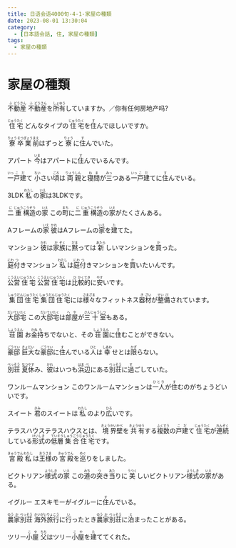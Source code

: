 ```yaml
---
title: 日语会语4000句-4-1-家屋の種類
date: 2023-08-01 13:30:04
category:
  - [日本語会話, 住, 家屋の種類]
tags:
  - 家屋の種類 
---
```


# 家屋の種類

<ruby>不<rt>ふ</rt>動<rt>どう</rt>産<rt>さん</rt></ruby>
<ruby>不<rt>ふ</rt>動<rt>どう</rt>産<rt>さん</rt>を<rt></rt>所<rt>しょ</rt>有<rt>ゆう</rt>していますか。／你有任何房地产吗?</ruby>

<!-- more -->

<ruby>住<rt>じゅう</rt>宅<rt>たく</rt></ruby>
<ruby>どんなタイプの<rt></rt>住<rt>じゅう</rt>宅<rt>たく</rt>を<rt></rt>住<rt>す</rt>んでほしいですか。</ruby>

<ruby>寮<rt>りょう</rt></ruby>
<ruby>卒<rt>そつ</rt>業<rt>ぎょう</rt>前<rt>まえ</rt>はずっと<rt></rt>寮<rt>りょう</rt>に<rt></rt>住<rt>す</rt>んでいた。</ruby>

<ruby>アパート</ruby>
<ruby>今<rt>いま</rt>はアパートに<rt></rt>住<rt>す</rt>んでいるんです。</ruby>

<ruby>一<rt>いっ</rt>戸<rt>こ</rt>建<rt>だ</rt>て</ruby>
<ruby>小<rt>ちい</rt>さい<rt></rt>頃<rt>ごろ</rt>は<rt></rt>両<rt>りょう</rt>親<rt>しん</rt>と<rt></rt>寝<rt>ね</rt>間<rt>ま</rt>が<rt></rt>三<rt>みっ</rt>つある<rt></rt>一<rt>いっ</rt>戸<rt>こ</rt>建<rt>だ</rt>てに<rt></rt>住<rt>す</rt>んでいる。</ruby>

<ruby>3LDK</ruby>
<ruby>私<rt>わたし</rt>の<rt></rt>家<rt>いえ</rt>は3LDKです。</ruby>

<ruby>二<rt>に</rt>重<rt>じゅう</rt>構<rt>こう</rt>造<rt>ぞう</rt>の<rt></rt>家<rt>いえ</rt></ruby>
<ruby>この<rt></rt>町<rt>まち</rt>に<rt></rt>二<rt>に</rt>重<rt>じゅう</rt>構<rt>こう</rt>造<rt>ぞう</rt>の<rt></rt>家<rt>いえ</rt>がたくさんある。</ruby>

<ruby>Aフレームの<rt></rt>家<rt>いえ</rt></ruby>
<ruby>彼<rt>かれ</rt>はAフレームの<rt></rt>家<rt>いえ</rt>を<rt></rt>建<rt>た</rt>てた。</ruby>

<ruby>マンション</ruby>
<ruby>彼<rt>かれ</rt>は<rt></rt>家<rt>か</rt>族<rt>ぞく</rt>に<rt></rt>黙<rt>だま</rt>っては<rt></rt>新<rt>あたら</rt>しいマンションを<rt></rt>買<rt>か</rt>った。</ruby>

<ruby>庭<rt>にわ</rt>付<rt>つ</rt>きマンション</ruby>
<ruby>私<rt>わたし</rt>は<rt></rt>庭<rt>にわ</rt>付<rt>つ</rt>きマンションを<rt></rt>買<rt>か</rt>いたいんです。</ruby>

<ruby>公<rt>こう</rt>営<rt>えい</rt>住<rt>じゅう</rt>宅<rt>たく</rt></ruby>
<ruby>公<rt>こう</rt>営<rt>えい</rt>住<rt>じゅう</rt>宅<rt>たく</rt>は<rt></rt>比<rt>ひ</rt>較<rt>かく</rt>的<rt>てき</rt>に<rt></rt>安<rt>やす</rt>いです。</ruby>

<ruby>集<rt>しゅう</rt>団<rt>だん</rt>住<rt>じゅう</rt>宅<rt>たく</rt></ruby>
<ruby>集<rt>しゅう</rt>団<rt>だん</rt>住<rt>じゅう</rt>宅<rt>たく</rt>には<rt></rt>様々<rt>さまざま</rt>なフィットネス<rt></rt>器<rt>き</rt>材<rt>ざい</rt>が<rt></rt>整<rt>せい</rt>備<rt>び</rt>されています。</ruby>

<ruby>大<rt>だい</rt>邸<rt>てい</rt>宅<rt>たく</rt></ruby>
<ruby>この<rt></rt>大<rt>だい</rt>邸<rt>てい</rt>宅<rt>たく</rt>は<rt></rt>部<rt>へ</rt>屋<rt>や</rt>が<rt></rt>三<rt>さん</rt>十<rt>じゅう</rt>室<rt>しつ</rt>もある。</ruby>

<ruby>荘<rt>しょう</rt>園<rt>えん</rt></ruby>
<ruby>お<rt></rt>金<rt>かね</rt>持<rt>も</rt>ちでないと、その<rt></rt>荘<rt>しょう</rt>園<rt>えん</rt>に<rt></rt>住<rt>す</rt>むことができない。</ruby>

<ruby>豪<rt>ごう</rt>邸<rt>てい</rt></ruby>
<ruby>巨<rt>きょ</rt>大<rt>だい</rt>な<rt></rt>豪<rt>ごう</rt>邸<rt>てい</rt>に<rt></rt>住<rt>す</rt>んでいる<rt></rt>人<rt>ひと</rt>は<rt></rt>幸<rt>しあわ</rt>せとは<rt></rt>限<rt>かぎ</rt>らない。</ruby>

<ruby>別<rt>べっ</rt>荘<rt>そう</rt></ruby>
<ruby>夏<rt>なつ</rt>休<rt>やす</rt>み、<rt></rt>彼<rt>かれ</rt>はいつも<rt></rt>浜<rt>はま</rt>辺<rt>べ</rt>にある<rt></rt>別<rt>べっ</rt>荘<rt>そう</rt>に<rt></rt>過<rt>す</rt>ごしていた。</ruby>

<ruby>ワンルームマンション</ruby>
<ruby>このワンルームマンションは<rt></rt>一人<rt>ひとり</rt>が<rt></rt>住<rt>す</rt>むのがちょうどいいです。</ruby>

<ruby>スイート</ruby>
<ruby>君<rt>きみ</rt>のスイートは<rt></rt>私<rt>わたし</rt>のより<rt></rt>広<rt>ひろ</rt>いです。</ruby>

<ruby>テラスハウス</ruby>
<ruby>テラスハウスとは、<rt></rt>境<rt>きょう</rt>界<rt>かい</rt>壁<rt>かべ</rt>を<rt></rt>共<rt>きょう</rt>有<rt>ゆう</rt>する<rt></rt>複<rt>ふく</rt>数<rt>すう</rt>の<rt></rt>戸<rt>こ</rt>建<rt>だ</rt>て<rt></rt>住<rt>じゅう</rt>宅<rt>たく</rt>が<rt></rt>連<rt>れん</rt>続<rt>ぞく</rt>している<rt></rt>形<rt>けい</rt>式<rt>しき</rt>の<rt></rt>低<rt>てい</rt>層<rt>そう</rt>集<rt>しゅう</rt>合<rt>ごう</rt>住<rt>じゅう</rt>宅<rt>たく</rt>です。</ruby>

<ruby>宮<rt>きゅう</rt>殿<rt>でん</rt></ruby>
<ruby>私<rt>わたし</rt>は<rt></rt>王<rt>おう</rt>様<rt>さま</rt>の<rt></rt>宮<rt>きゅう</rt>殿<rt>でん</rt>を<rt></rt>巡<rt>めぐ</rt>りをしました。</ruby>

<ruby>ビクトリアン<rt></rt>様<rt>よう</rt>式<rt>しき</rt>の<rt></rt>家<rt>いえ</rt></ruby>
<ruby>この<rt></rt>道<rt>みち</rt>の<rt></rt>突<rt>つ</rt>き<rt></rt>当<rt>あた</rt>りに<rt></rt>美<rt>うつく</rt>しいビクトリアン<rt></rt>様<rt>よう</rt>式<rt>しき</rt>の<rt></rt>家<rt>いえ</rt>がある。</ruby>

<ruby>イグルー</ruby>
<ruby>エスキモーがイグルーに<rt></rt>住<rt>す</rt>んでいる。</ruby>

<ruby>農<rt>のう</rt>家<rt>か</rt>別<rt>べっ</rt>荘<rt>そう</rt></ruby>
<ruby>海<rt>かい</rt>外<rt>がい</rt>旅<rt>りょ</rt>行<rt>こう</rt>に<rt></rt>行<rt>い</rt>ったとき<rt></rt>農<rt>のう</rt>家<rt>か</rt>別<rt>べっ</rt>荘<rt>そう</rt>に<rt></rt>泊<rt>と</rt>まったことがある。</ruby>

<ruby>ツリー<rt></rt>小<rt>こ</rt>屋<rt>や</rt></ruby>
<ruby>父<rt>ちち</rt>はツリー<rt></rt>小<rt>こ</rt>屋<rt>や</rt>を<rt></rt>建<rt>た</rt>ててくれた。</ruby>

